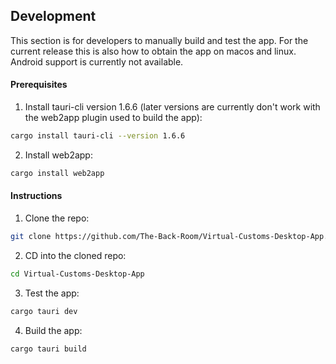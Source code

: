 ## Development
This section is for developers to manually build and test the app. For the current release this is also how to obtain the app on macos and linux. Android support is currently not available.

#### Prerequisites
1. Install tauri-cli version 1.6.6 (later versions are currently don't work with the web2app plugin used to build the app):
```sh
cargo install tauri-cli --version 1.6.6
```
2. Install web2app:
```sh
cargo install web2app
```
#### Instructions
1. Clone the repo:
```sh
git clone https://github.com/The-Back-Room/Virtual-Customs-Desktop-App.git
```
2. CD into the cloned repo:
```sh
cd Virtual-Customs-Desktop-App
```
3. Test the app:
```sh
cargo tauri dev
```
4. Build the app:
```sh
cargo tauri build
```